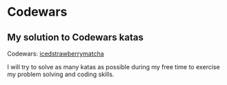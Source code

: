 # Codewars
## My solution to Codewars katas

Codewars: [icedstrawberrymatcha](https://www.codewars.com/users/icedstrawberrymatcha)

I will try to solve as many katas as possible during my free time to exercise my problem solving and coding skills.